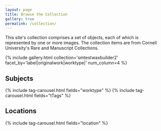 ```yaml
---
layout: page
title: Browse the Collection
gallery: true
permalink: /collection/
---
```

This site's collection comprises a set of objects, each of which is represented by one or more images. The collection items are from Cornell University's Rare and Manuscript Collections.

{% include gallery.html collection='smtestwaxbuilder2' facet_by='label|originalwork|worktype|' num_column=4 %}

## Subjects
{% include tag-carousel.html fields="worktype" %}
{% include tag-carousel.html fields="tTags" %}

## Locations
{% include tag-carousel.html fields="location" %}
